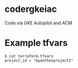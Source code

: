 # codergkeiac
Code via GKE Autopilot and ACM

# Example tfvars

```
$ cat terraform.tfvars
project_id = "myanthosproject2"
```

